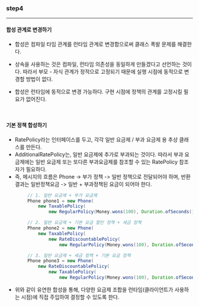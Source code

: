### step4

---
#### 합성 관계로 변경하기
- 합성은 컴파일 타임 관계를 런타임 관계로 변경함으로써 클래스 폭발 문제를 해결한다.
- 상속을 사용하는 것은 컴파일, 런타임 의존성을 동일하게 만들겠다고 선언하는 것이다. 따라서 부모 - 자식 관계가 정적으로 고정되기 때문에 실행 시점에 동적으로
변경할 방법이 없다.
  
- 합성은 런타임에 동적으로 변경 가능하다. 구현 시점에 정책의 관계를 고정시킬 필요가 없어진다.

<br>

#### 기본 정책 합성하기
- RatePolicy라는 인터페이스를 두고, 각각 일반 요금제 / 부과 요금제 용 추상 클래스를 만든다.
- AdditionalRatePolicy는, 일반 요금제에 추가로 부과되는 것이다. 따라서 부과 요금제에는 일반 요금제 또는 또다른 부과요금제를 참조할 수 있는 RatePolicy 참조자가 필요하다.
- 즉, 메시지의 흐름은 Phone -> 부가 정책 -> 일반 정책으로 전달되어야 하며, 반환결과는 일반정책요금 -> 일반 + 부과정책된 요금이 되어야 한다.


```java
        // 1. 일반 요금제 + 부가 요금제
        Phone phone1 = new Phone(
            new TaxablePolicy(
                new RegularPolicy(Money.wons(100), Duration.ofSeconds(10)), 0.01));

        // 2. 일반 요금제 + 기본 요금 할인 정책 + 세금 정책
        Phone phone2 = new Phone(
            new TaxablePolicy(
                new RateDiscountablePolicy(
                    new RegularPolicy(Money.wons(100), Duration.ofSeconds(10)), Money.wons(100)), 0.01));

        // 3. 일반 요금제 + 세금 정책 + 기본 요금 정책
        Phone phone3 = new Phone(
            new RateDiscountablePolicy(
                new TaxablePolicy(
                    new RegularPolicy(Money.wons(100), Duration.ofSeconds(10)), 0.01), Money.wons(100)));

```
- 위와 같이 유연한 합성을 통해, 다양한 요금제 조합을 런타임(클라이언트가 사용하는 시점)에 직접 주입하여 결정할 수 있도록 한다.
